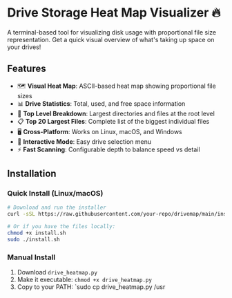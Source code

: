# Drive Storage Heat Map Visualizer 🔥

A terminal-based tool for visualizing disk usage with proportional file size representation. Get a quick visual overview of what's taking up space on your drives!

## Features

- 🗺️ **Visual Heat Map**: ASCII-based heat map showing proportional file sizes
- 📊 **Drive Statistics**: Total, used, and free space information
- 📁 **Top Level Breakdown**: Largest directories and files at the root level
- 📋 **Top 20 Largest Files**: Complete list of the biggest individual files
- 🖥️ **Cross-Platform**: Works on Linux, macOS, and Windows
- 🎯 **Interactive Mode**: Easy drive selection menu
- ⚡ **Fast Scanning**: Configurable depth to balance speed vs detail

## Installation

### Quick Install (Linux/macOS)

```bash
# Download and run the installer
curl -sSL https://raw.githubusercontent.com/your-repo/drivemap/main/install.sh | sudo bash

# Or if you have the files locally:
chmod +x install.sh
sudo ./install.sh
```

### Manual Install

1. Download `drive_heatmap.py`
2. Make it executable: `chmod +x drive_heatmap.py`
3. Copy to your PATH: `sudo cp drive_heatmap.py /usr